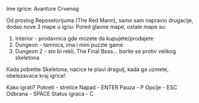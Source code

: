 Ime igrice: Avanture Crvenog

Od proslog Reposetorijuma (The Red Mann), samo sam napravio drugacije, dodao nove 3 mape u igriu:
Pored glavne mape, ostale mape su:
1) Interior - prodavnica gde mozete da kupujete/prodajete
2) Dungeon - tamnica, ima i mini puzzle game
3) Dungeon 2 - sto bi rekli, The Final Boss... borite se protiv velikog skeletona

Kada pobetite Skeletona, nacice te plavi dragulj, kada ga uzmete, obelezavace kraj igrice!

Kako igrati?
 Pokreti - strelice
 Napad - ENTER
 Pauza - P
 Opcije - ESC
 Odbrana - SPACE
 Status igraca - C
